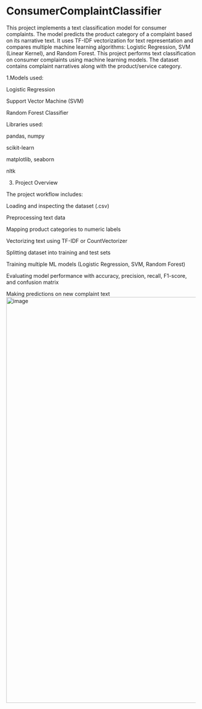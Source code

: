 # ConsumerComplaintClassifier
This project implements a text classification model for consumer complaints. The model predicts the product category of a complaint based on its narrative text. It uses TF-IDF vectorization for text representation and compares multiple machine learning algorithms: Logistic Regression, SVM (Linear Kernel), and Random Forest.
This project performs text classification on consumer complaints using machine learning models. The dataset contains complaint narratives along with the product/service category.

1.Models used:

Logistic Regression

Support Vector Machine (SVM)

Random Forest Classifier

Libraries used:

pandas, numpy

scikit-learn

matplotlib, seaborn

nltk

3. Project Overview

The project workflow includes:

Loading and inspecting the dataset (.csv)

Preprocessing text data

Mapping product categories to numeric labels

Vectorizing text using TF-IDF or CountVectorizer

Splitting dataset into training and test sets

Training multiple ML models (Logistic Regression, SVM, Random Forest)

Evaluating model performance with accuracy, precision, recall, F1-score, and confusion matrix

Making predictions on new complaint text
<img width="1904" height="1080" alt="image" src="https://github.com/user-attachments/assets/0c75b6e5-4d4d-42f8-9151-18f14aca3c9c" />















